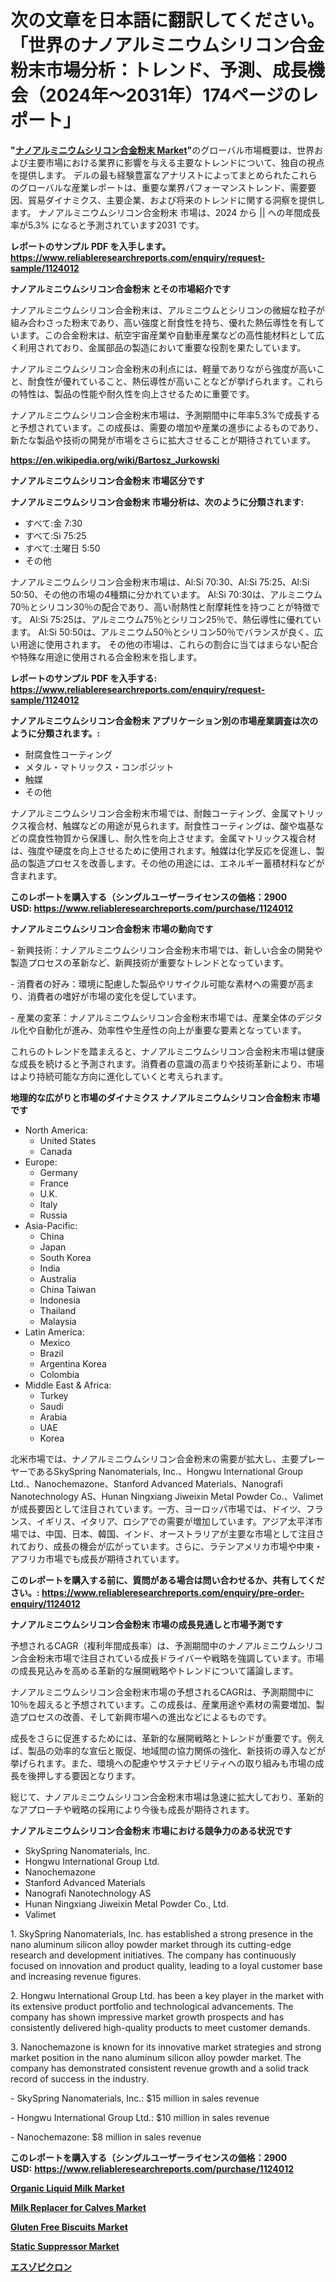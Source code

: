 <p><h1>次の文章を日本語に翻訳してください。「世界のナノアルミニウムシリコン合金粉末市場分析：トレンド、予測、成長機会（2024年〜2031年）174ページのレポート」</h1></p><p><strong>"<a href="https://www.reliableresearchreports.com/nano-aluminum-silicon-alloy-powder-r1124012">ナノアルミニウムシリコン合金粉末 Market</a>"</strong>のグローバル市場概要は、世界および主要市場における業界に影響を与える主要なトレンドについて、独自の視点を提供します。 デルの最も経験豊富なアナリストによってまとめられたこれらのグローバルな産業レポートは、重要な業界パフォーマンストレンド、需要要因、貿易ダイナミクス、主要企業、および将来のトレンドに関する洞察を提供します。 ナノアルミニウムシリコン合金粉末 市場は、2024 から || への年間成長率が5.3% になると予測されています2031 です。</p>
<p><strong>レポートのサンプル PDF を入手します。</strong><strong><a href="https://www.reliableresearchreports.com/enquiry/request-sample/1124012">https://www.reliableresearchreports.com/enquiry/request-sample/1124012</a></strong></p>
<p><strong>ナノアルミニウムシリコン合金粉末 とその市場紹介です</strong></p>
<p><p>ナノアルミニウムシリコン合金粉末は、アルミニウムとシリコンの微細な粒子が組み合わさった粉末であり、高い強度と耐食性を持ち、優れた熱伝導性を有しています。この合金粉末は、航空宇宙産業や自動車産業などの高性能材料として広く利用されており、金属部品の製造において重要な役割を果たしています。</p><p>ナノアルミニウムシリコン合金粉末の利点には、軽量でありながら強度が高いこと、耐食性が優れていること、熱伝導性が高いことなどが挙げられます。これらの特性は、製品の性能や耐久性を向上させるために重要です。</p><p>ナノアルミニウムシリコン合金粉末市場は、予測期間中に年率5.3%で成長すると予想されています。この成長は、需要の増加や産業の進歩によるものであり、新たな製品や技術の開発が市場をさらに拡大させることが期待されています。</p><a href="https://en.wikipedia.org/wiki/Bartosz_Jurkowski"></a></p>
<p><strong><a href="https://en.wikipedia.org/wiki/Bartosz_Jurkowski">https://en.wikipedia.org/wiki/Bartosz_Jurkowski</a></strong></p>
<p><strong>ナノアルミニウムシリコン合金粉末&nbsp;市場区分です</strong><strong></strong></p>
<p><strong>ナノアルミニウムシリコン合金粉末 市場分析は、次のように分類されます:</strong>&nbsp;</p>
<p><ul><li>すべて:金 7:30</li><li>すべて:Si 75:25</li><li>すべて:土曜日 5:50</li><li>その他</li></ul></p>
<p><p>ナノアルミニウムシリコン合金粉末市場は、Al:Si 70:30、Al:Si 75:25、Al:Si 50:50、その他の市場の4種類に分かれています。 Al:Si 70:30は、アルミニウム70％とシリコン30％の配合であり、高い耐熱性と耐摩耗性を持つことが特徴です。 Al:Si 75:25は、アルミニウム75％とシリコン25％で、熱伝導性に優れています。 Al:Si 50:50は、アルミニウム50％とシリコン50％でバランスが良く、広い用途に使用されます。 その他の市場は、これらの割合に当てはまらない配合や特殊な用途に使用される合金粉末を指します。</p></p>
<p><strong>レポートのサンプル PDF を入手する: <a href="https://www.reliableresearchreports.com/enquiry/request-sample/1124012">https://www.reliableresearchreports.com/enquiry/request-sample/1124012</a></strong></p>
<p><strong> ナノアルミニウムシリコン合金粉末 アプリケーション別の市場産業調査は次のように分類されます。:</strong></p>
<p><ul><li>耐腐食性コーティング</li><li>メタル・マトリックス・コンポジット</li><li>触媒</li><li>その他</li></ul></p>
<p><p>ナノアルミニウムシリコン合金粉末市場では、耐蝕コーティング、金属マトリックス複合材、触媒などの用途が見られます。耐食性コーティングは、酸や塩基などの腐食性物質から保護し、耐久性を向上させます。金属マトリックス複合材は、強度や硬度を向上させるために使用されます。触媒は化学反応を促進し、製品の製造プロセスを改善します。その他の用途には、エネルギー蓄積材料などが含まれます。</p></p>
<p><strong>このレポートを購入する（シングルユーザーライセンスの価格：2900 USD:</strong><strong>&nbsp;<a href="https://www.reliableresearchreports.com/purchase/1124012">https://www.reliableresearchreports.com/purchase/1124012</a></strong></p>
<p><strong>ナノアルミニウムシリコン合金粉末 市場の動向です</strong></p>
<p><p>- 新興技術：ナノアルミニウムシリコン合金粉末市場では、新しい合金の開発や製造プロセスの革新など、新興技術が重要なトレンドとなっています。</p><p>- 消費者の好み：環境に配慮した製品やリサイクル可能な素材への需要が高まり、消費者の嗜好が市場の変化を促しています。</p><p>- 産業の変革：ナノアルミニウムシリコン合金粉末市場では、産業全体のデジタル化や自動化が進み、効率性や生産性の向上が重要な要素となっています。</p><p>これらのトレンドを踏まえると、ナノアルミニウムシリコン合金粉末市場は健康な成長を続けると予測されます。消費者の意識の高まりや技術革新により、市場はより持続可能な方向に進化していくと考えられます。</p></p>
<p><strong>地理的な広がりと市場のダイナミクス ナノアルミニウムシリコン合金粉末 市場です</strong></p>
<p><ul>
    <li>
        North America:
        <ul>
            <li>United States</li>
            <li>Canada</li>
        </ul>
    </li>
    <li>
        Europe:
        <ul>
            <li>Germany</li>
            <li>France</li>
            <li>U.K.</li>
            <li>Italy</li>
            <li>Russia</li>
        </ul>
    </li>
    <li>
        Asia-Pacific:
        <ul>
            <li>China</li>
            <li>Japan</li>
            <li>South Korea</li>
            <li>India</li>
            <li>Australia</li>
            <li>China Taiwan</li>
            <li>Indonesia</li>
            <li>Thailand</li>
            <li>Malaysia</li>
        </ul>
    </li>
    <li>
        Latin America:
        <ul>
            <li>Mexico</li>
            <li>Brazil</li>
            <li>Argentina Korea</li>
            <li>Colombia</li>
        </ul>
    </li>
    <li>
        Middle East & Africa:
        <ul>
            <li>Turkey</li>
            <li>Saudi</li>
            <li>Arabia</li>
            <li>UAE</li>
            <li>Korea</li>
        </ul>
    </li>
    </ul></p>
<p><p>北米市場では、ナノアルミニウムシリコン合金粉末の需要が拡大し、主要プレーヤーであるSkySpring Nanomaterials, Inc.、Hongwu International Group Ltd.、Nanochemazone、Stanford Advanced Materials、Nanografi Nanotechnology AS、Hunan Ningxiang Jiweixin Metal Powder Co.、Valimetが成長要因として注目されています。一方、ヨーロッパ市場では、ドイツ、フランス、イギリス、イタリア、ロシアでの需要が増加しています。アジア太平洋市場では、中国、日本、韓国、インド、オーストラリアが主要な市場として注目されており、成長の機会が広がっています。さらに、ラテンアメリカ市場や中東・アフリカ市場でも成長が期待されています。</p></p>
<p><strong>このレポートを購入する前に、質問がある場合は問い合わせるか、共有してください。:&nbsp;<a href="https://www.reliableresearchreports.com/enquiry/pre-order-enquiry/1124012">https://www.reliableresearchreports.com/enquiry/pre-order-enquiry/1124012</a></strong></p>
<p><strong>ナノアルミニウムシリコン合金粉末 市場の成長見通しと市場予測です</strong></p>
<p><p>予想されるCAGR（複利年間成長率）は、予測期間中のナノアルミニウムシリコン合金粉末市場で注目されている成長ドライバーや戦略を強調しています。市場の成長見込みを高める革新的な展開戦略やトレンドについて議論します。</p><p>ナノアルミニウムシリコン合金粉末市場の予想されるCAGRは、予測期間中に10％を超えると予想されています。この成長は、産業用途や素材の需要増加、製造プロセスの改善、そして新興市場への進出などによるものです。</p><p>成長をさらに促進するためには、革新的な展開戦略とトレンドが重要です。例えば、製品の効率的な宣伝と販促、地域間の協力関係の強化、新技術の導入などが挙げられます。また、環境への配慮やサステナビリティへの取り組みも市場の成長を後押しする要因となります。</p><p>総じて、ナノアルミニウムシリコン合金粉末市場は急速に拡大しており、革新的なアプローチや戦略の採用により今後も成長が期待されます。</p></p>
<p><strong>ナノアルミニウムシリコン合金粉末 市場における競争力のある状況です</strong></p>
<p><ul><li>SkySpring Nanomaterials, Inc.</li><li>Hongwu International Group Ltd.</li><li>Nanochemazone</li><li>Stanford Advanced Materials</li><li>Nanografi Nanotechnology AS</li><li>Hunan Ningxiang Jiweixin Metal Powder Co., Ltd.</li><li>Valimet</li></ul></p>
<p><p>1. SkySpring Nanomaterials, Inc. has established a strong presence in the nano aluminum silicon alloy powder market through its cutting-edge research and development initiatives. The company has continuously focused on innovation and product quality, leading to a loyal customer base and increasing revenue figures.</p><p>2. Hongwu International Group Ltd. has been a key player in the market with its extensive product portfolio and technological advancements. The company has shown impressive market growth prospects and has consistently delivered high-quality products to meet customer demands.</p><p>3. Nanochemazone is known for its innovative market strategies and strong market position in the nano aluminum silicon alloy powder market. The company has demonstrated consistent revenue growth and a solid track record of success in the industry.</p><p>- SkySpring Nanomaterials, Inc.: $15 million in sales revenue</p><p>- Hongwu International Group Ltd.: $10 million in sales revenue</p><p>- Nanochemazone: $8 million in sales revenue</p></p>
<p><strong>このレポートを購入する（シングルユーザーライセンスの価格：2900 USD:</strong>&nbsp;<strong><a href="https://www.reliableresearchreports.com/purchase/1124012">https://www.reliableresearchreports.com/purchase/1124012</a></strong></p>
<p><strong><p><a href="https://github.com/NorbertYates/Market-Research-Report-List-6/blob/main/organic-liquid-milk-market.md">Organic Liquid Milk Market</a></p><p><a href="https://www.linkedin.com/pulse/milk-replacer-calves-market-global-regional-analysis-focus-wstef?trackingId=E6VOuK7pTQCHnrLIukBk5w%3D%3D">Milk Replacer for Calves Market</a></p><p><a href="https://github.com/mdinislamsheik/Market-Research-Report-List-1/blob/main/gluten-free-biscuits-market.md">Gluten Free Biscuits Market</a></p><p><a href="https://www.linkedin.com/pulse/s-visigraphs-ks3uc?trackingId=lqcHW9nOQraW7w9cQe6C2Q%3D%3D">Static Suppressor Market</a></p><p><a href="https://medium.com/@alyle7648/%E3%82%B0%E3%83%AD%E3%83%BC%E3%83%90%E3%83%AB%E3%82%A8%E3%82%BE%E3%83%94%E3%82%AF%E3%83%AD%E3%83%B3%E5%B8%82%E5%A0%B4%E3%81%AE%E3%82%B7%E3%82%A7%E3%82%A2%E3%81%8A%E3%82%88%E3%81%B3%E6%88%90%E9%95%B7%E6%A9%9F%E4%BC%9A%E3%81%A82024%E5%B9%B4%E3%81%8B%E3%82%892031%E5%B9%B4%E3%81%BE%E3%81%A7%E3%81%AE%E6%9C%9F%E9%96%93%E3%81%AB14-6-%E3%81%AE%E5%B9%B4%E9%96%93%E6%88%90%E9%95%B7%E7%8E%87%E3%81%A7%E6%8B%A1%E5%A4%A7%E3%81%99%E3%82%8B%E5%B8%82%E5%A0%B4%E3%82%B5%E3%82%A4%E3%82%BA-f2d4507a464c">エスゾピクロン</a></p></strong></p>